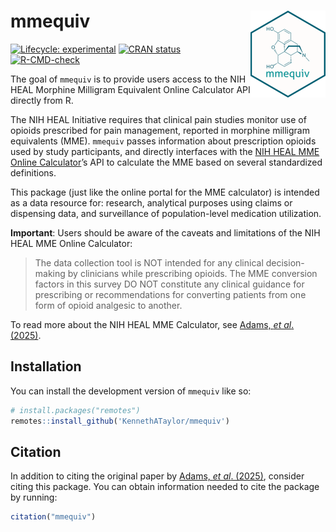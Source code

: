 
<!-- README.md is generated from README.Rmd. Please edit that file -->

# mmequiv <img src="man/figures/logo.png" align="right" height="139"/>

<!-- badges: start -->

[![Lifecycle:
experimental](https://img.shields.io/badge/lifecycle-experimental-orange.svg)](https://lifecycle.r-lib.org/articles/stages.html#experimental)
[![CRAN
status](https://www.r-pkg.org/badges/version/mmequiv)](https://CRAN.R-project.org/package=mmequiv)
[![R-CMD-check](https://github.com/KennethATaylor/mmequiv/actions/workflows/R-CMD-check.yaml/badge.svg)](https://github.com/KennethATaylor/mmequiv/actions/workflows/R-CMD-check.yaml)

<!-- badges: end -->

The goal of `mmequiv` is to provide users access to the NIH HEAL
Morphine Milligram Equivalent Online Calculator API directly from R.

The NIH HEAL Initiative requires that clinical pain studies monitor use
of opioids prescribed for pain management, reported in morphine
milligram equivalents (MME). `mmequiv` passes information about
prescription opioids used by study participants, and directly interfaces
with the [NIH HEAL MME Online
Calculator](https://research-mme.wakehealth.edu/)’s API to calculate the
MME based on several standardized definitions.

This package (just like the online portal for the MME calculator) is
intended as a data resource for: research, analytical purposes using
claims or dispensing data, and surveillance of population-level
medication utilization.

**Important**: Users should be aware of the caveats and limitations of
the NIH HEAL MME Online Calculator:

> The data collection tool is NOT intended for any clinical
> decision-making by clinicians while prescribing opioids. The MME
> conversion factors in this survey DO NOT constitute any clinical
> guidance for prescribing or recommendations for converting patients
> from one form of opioid analgesic to another.

To read more about the NIH HEAL MME Calculator, see [Adams, *et al*.
(2025)](https://www.doi.org/10.1097/j.pain.0000000000003529).

## Installation

You can install the development version of `mmequiv` like so:

``` r
# install.packages("remotes")
remotes::install_github('KennethATaylor/mmequiv')
```

## Citation

In addition to citing the original paper by [Adams, *et al*.
(2025)](https://www.doi.org/10.1097/j.pain.0000000000003529), consider
citing this package. You can obtain information needed to cite the
package by running:

``` r
citation("mmequiv")
```
